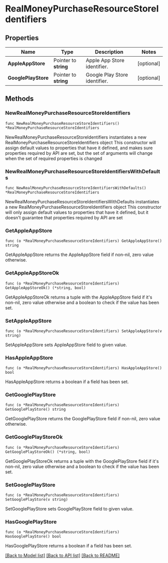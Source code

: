 # RealMoneyPurchaseResourceStoreIdentifiers

## Properties

Name | Type | Description | Notes
------------ | ------------- | ------------- | -------------
**AppleAppStore** | Pointer to **string** | Apple App Store identifier. | [optional] 
**GooglePlayStore** | Pointer to **string** | Google Play Store identifier. | [optional] 

## Methods

### NewRealMoneyPurchaseResourceStoreIdentifiers

`func NewRealMoneyPurchaseResourceStoreIdentifiers() *RealMoneyPurchaseResourceStoreIdentifiers`

NewRealMoneyPurchaseResourceStoreIdentifiers instantiates a new RealMoneyPurchaseResourceStoreIdentifiers object
This constructor will assign default values to properties that have it defined,
and makes sure properties required by API are set, but the set of arguments
will change when the set of required properties is changed

### NewRealMoneyPurchaseResourceStoreIdentifiersWithDefaults

`func NewRealMoneyPurchaseResourceStoreIdentifiersWithDefaults() *RealMoneyPurchaseResourceStoreIdentifiers`

NewRealMoneyPurchaseResourceStoreIdentifiersWithDefaults instantiates a new RealMoneyPurchaseResourceStoreIdentifiers object
This constructor will only assign default values to properties that have it defined,
but it doesn't guarantee that properties required by API are set

### GetAppleAppStore

`func (o *RealMoneyPurchaseResourceStoreIdentifiers) GetAppleAppStore() string`

GetAppleAppStore returns the AppleAppStore field if non-nil, zero value otherwise.

### GetAppleAppStoreOk

`func (o *RealMoneyPurchaseResourceStoreIdentifiers) GetAppleAppStoreOk() (*string, bool)`

GetAppleAppStoreOk returns a tuple with the AppleAppStore field if it's non-nil, zero value otherwise
and a boolean to check if the value has been set.

### SetAppleAppStore

`func (o *RealMoneyPurchaseResourceStoreIdentifiers) SetAppleAppStore(v string)`

SetAppleAppStore sets AppleAppStore field to given value.

### HasAppleAppStore

`func (o *RealMoneyPurchaseResourceStoreIdentifiers) HasAppleAppStore() bool`

HasAppleAppStore returns a boolean if a field has been set.

### GetGooglePlayStore

`func (o *RealMoneyPurchaseResourceStoreIdentifiers) GetGooglePlayStore() string`

GetGooglePlayStore returns the GooglePlayStore field if non-nil, zero value otherwise.

### GetGooglePlayStoreOk

`func (o *RealMoneyPurchaseResourceStoreIdentifiers) GetGooglePlayStoreOk() (*string, bool)`

GetGooglePlayStoreOk returns a tuple with the GooglePlayStore field if it's non-nil, zero value otherwise
and a boolean to check if the value has been set.

### SetGooglePlayStore

`func (o *RealMoneyPurchaseResourceStoreIdentifiers) SetGooglePlayStore(v string)`

SetGooglePlayStore sets GooglePlayStore field to given value.

### HasGooglePlayStore

`func (o *RealMoneyPurchaseResourceStoreIdentifiers) HasGooglePlayStore() bool`

HasGooglePlayStore returns a boolean if a field has been set.


[[Back to Model list]](../README.md#documentation-for-models) [[Back to API list]](../README.md#documentation-for-api-endpoints) [[Back to README]](../README.md)


